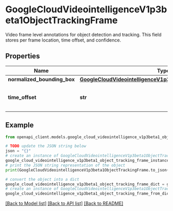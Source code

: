# GoogleCloudVideointelligenceV1p3beta1ObjectTrackingFrame

Video frame level annotations for object detection and tracking. This field stores per frame location, time offset, and confidence.

## Properties

Name | Type | Description | Notes
------------ | ------------- | ------------- | -------------
**normalized_bounding_box** | [**GoogleCloudVideointelligenceV1p3beta1NormalizedBoundingBox**](GoogleCloudVideointelligenceV1p3beta1NormalizedBoundingBox.md) |  | [optional] 
**time_offset** | **str** | The timestamp of the frame in microseconds. | [optional] 

## Example

```python
from openapi_client.models.google_cloud_videointelligence_v1p3beta1_object_tracking_frame import GoogleCloudVideointelligenceV1p3beta1ObjectTrackingFrame

# TODO update the JSON string below
json = "{}"
# create an instance of GoogleCloudVideointelligenceV1p3beta1ObjectTrackingFrame from a JSON string
google_cloud_videointelligence_v1p3beta1_object_tracking_frame_instance = GoogleCloudVideointelligenceV1p3beta1ObjectTrackingFrame.from_json(json)
# print the JSON string representation of the object
print(GoogleCloudVideointelligenceV1p3beta1ObjectTrackingFrame.to_json())

# convert the object into a dict
google_cloud_videointelligence_v1p3beta1_object_tracking_frame_dict = google_cloud_videointelligence_v1p3beta1_object_tracking_frame_instance.to_dict()
# create an instance of GoogleCloudVideointelligenceV1p3beta1ObjectTrackingFrame from a dict
google_cloud_videointelligence_v1p3beta1_object_tracking_frame_from_dict = GoogleCloudVideointelligenceV1p3beta1ObjectTrackingFrame.from_dict(google_cloud_videointelligence_v1p3beta1_object_tracking_frame_dict)
```
[[Back to Model list]](../README.md#documentation-for-models) [[Back to API list]](../README.md#documentation-for-api-endpoints) [[Back to README]](../README.md)


